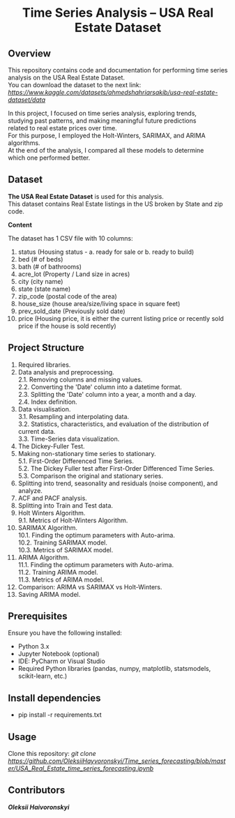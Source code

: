 			
# <center>Time Series Analysis – USA Real Estate Dataset</center>
			
## Overview

This repository contains code and documentation for performing time series analysis 
on the USA Real Estate Dataset.
<br>You can download the dataset to the next link:
<br>*https://www.kaggle.com/datasets/ahmedshahriarsakib/usa-real-estate-dataset/data*

In this project, I focused on time series analysis, exploring trends, 
<br>studying past patterns, and making meaningful future predictions
<br>related to real estate prices over time.
<br>For this purpose, I employed the Holt-Winters, SARIMAX, and ARIMA algorithms.
<br>At the end of the analysis, I compared all these models to determine
<br>which one performed better.


## Dataset

**The USA Real Estate Dataset** is used for this analysis.
<br>This dataset contains Real Estate listings in the US broken by State and zip code.

**Content**

The dataset has 1 CSV file with 10 columns:

1. status (Housing status - a. ready for sale or b. ready to build)
2. bed (# of beds)
3. bath (# of bathrooms)
4. acre_lot (Property / Land size in acres)
5. city (city name)
6. state (state name)
7. zip_code (postal code of the area)
8. house_size (house area/size/living space in square feet)
9. prev_sold_date (Previously sold date)
10. price (Housing price, it is either the current listing price 
           or recently sold price if the house is sold recently)


## Project Structure

1. Required libraries.
2. Data analysis and preprocessing.
<br>2.1. Removing columns and missing values.
<br>2.2. Converting the 'Date' column into a datetime format.
<br>2.3. Splitting the 'Date' column into a year, a month and a day.
<br>2.4. Index definition.
3. Data visualisation.
<br>3.1. Resampling and interpolating data.
<br>3.2. Statistics, characteristics, and evaluation of the distribution of current data.
<br>3.3. Time-Series data visualization.
4. The Dickey-Fuller Test.
5. Making non-stationary time series to stationary.
<br>5.1. First-Order Differenced Time Series.
<br>5.2. The Dickey Fuller test after First-Order Differenced Time Series.
<br>5.3. Comparison the original and stationary series.
6. Splitting into trend, seasonality and residuals (noise component), and analyze.
7. ACF and PACF analysis.
8. Splitting into Train and Test data.
9. Holt Winters Algorithm.
<br>9.1. Metrics of Holt-Winters Algorithm.
10. SARIMAX Algorithm.
<br>10.1. Finding the optimum parameters with Auto-arima.
<br>10.2. Training SARIMAX model.
<br>10.3. Metrics of SARIMAX model.
11. ARIMA Algorithm.
<br>11.1. Finding the optimum parameters with Auto-arima.
<br>11.2. Training ARIMA model.
<br>11.3. Metrics of ARIMA model.
12. Comparison: ARIMA vs SARIMAX vs Holt-Winters.
13. Saving ARIMA model.


## Prerequisites

Ensure you have the following installed:
- Python 3.x
- Jupyter Notebook (optional)
- IDE: PyCharm or Visual Studio
- Required Python libraries (pandas, numpy, matplotlib, statsmodels, scikit-learn, etc.)


## Install dependencies
- pip install -r requirements.txt

## Usage

Clone this repository:
*git clone https://github.com/OleksiiHayvoronskyi/Time_series_forecasting/blob/master/USA_Real_Estate_time_series_forecasting.ipynb*


## Contributors
***Oleksii Haivoronskyi***





			